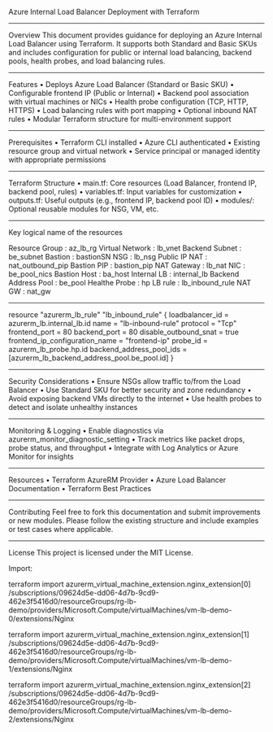 Azure Internal Load Balancer Deployment with Terraform
________________________________________
Overview 
This document provides guidance for deploying an Azure Internal Load Balancer using Terraform. It supports both Standard and Basic SKUs and includes configuration for public or internal load balancing, backend pools, health probes, and load balancing rules.
________________________________________
Features
•	Deploys Azure Load Balancer (Standard or Basic SKU)
•	Configurable frontend IP (Public or Internal)
•	Backend pool association with virtual machines or NICs
•	Health probe configuration (TCP, HTTP, HTTPS)
•	Load balancing rules with port mapping
•	Optional inbound NAT rules
•	Modular Terraform structure for multi-environment support
________________________________________
Prerequisites
•	Terraform CLI installed
•	Azure CLI authenticated
•	Existing resource group and virtual network
•	Service principal or managed identity with appropriate permissions
________________________________________
Terraform Structure
•	main.tf: Core resources (Load Balancer, frontend IP, backend pool, rules)
•	variables.tf: Input variables for customization
•	outputs.tf: Useful outputs (e.g., frontend IP, backend pool ID)
•	modules/: Optional reusable modules for NSG, VM, etc.
________________________________________
Key logical name of the resources
	                         	
Resource Group			: 		az_lb_rg
Virtual Network			:		lb_vnet
Backend Subnet 			:     		be_subnet
Bastion					:		bastionSN
NSG						:		lb_nsg
Public IP NAT			:		nat_outbound_pip
Bastion PIP				:		bastion_pip
NAT Gateway				:		lb_nat
NIC						:		be_pool_nics
Bastion Host			:		ba_host
Internal LB				:		internal_lb
Backend Address Pool	:		be_pool
Healthe Probe			:		hp
LB rule					:		lb_inbound_rule
NAT GW					:		nat_gw		
		
		
		
		
		
________________________________________
resource "azurerm_lb_rule" "lb_inbound_rule" {
  loadbalancer_id                     = azurerm_lb.internal_lb.id
  name                                = "lb-inbound-rule"
  protocol                            = "Tcp"
  frontend_port                       = 80
  backend_port                        = 80
  disable_outbound_snat               = true
  frontend_ip_configuration_name      = "frontend-ip"
  probe_id                            = azurerm_lb_probe.hp.id
  backend_address_pool_ids            = [azurerm_lb_backend_address_pool.be_pool.id]
}
________________________________________
Security Considerations
•	Ensure NSGs allow traffic to/from the Load Balancer
•	Use Standard SKU for better security and zone redundancy
•	Avoid exposing backend VMs directly to the internet
•	Use health probes to detect and isolate unhealthy instances
________________________________________
Monitoring & Logging
•	Enable diagnostics via azurerm_monitor_diagnostic_setting
•	Track metrics like packet drops, probe status, and throughput
•	Integrate with Log Analytics or Azure Monitor for insights
________________________________________
Resources
•	Terraform AzureRM Provider
•	Azure Load Balancer Documentation
•	Terraform Best Practices
________________________________________
Contributing
Feel free to fork this documentation and submit improvements or new modules. Please follow the existing structure and include examples or test cases where applicable.
________________________________________
License
This project is licensed under the MIT License.



Import:

terraform import azurerm_virtual_machine_extension.nginx_extension[0] /subscriptions/09624d5e-dd06-4d7b-9cd9-462e3f5416d0/resourceGroups/rg-lb-demo/providers/Microsoft.Compute/virtualMachines/vm-lb-demo-0/extensions/Nginx

terraform import azurerm_virtual_machine_extension.nginx_extension[1] /subscriptions/09624d5e-dd06-4d7b-9cd9-462e3f5416d0/resourceGroups/rg-lb-demo/providers/Microsoft.Compute/virtualMachines/vm-lb-demo-1/extensions/Nginx

terraform import azurerm_virtual_machine_extension.nginx_extension[2] /subscriptions/09624d5e-dd06-4d7b-9cd9-462e3f5416d0/resourceGroups/rg-lb-demo/providers/Microsoft.Compute/virtualMachines/vm-lb-demo-2/extensions/Nginx
